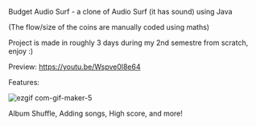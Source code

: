 Budget Audio Surf - a clone of Audio Surf (it has sound) using Java

(The flow/size of the coins are manually coded using maths) 

Project is made in roughly 3 days during my 2nd semestre from scratch, enjoy :)

Preview: https://youtu.be/Wspve0l8e64

Features:

![ezgif com-gif-maker-5](https://user-images.githubusercontent.com/75691419/216833577-baa5c6da-ac36-478a-af12-b264ddb69da7.gif)

Album Shuffle, Adding songs, High score, and more!
